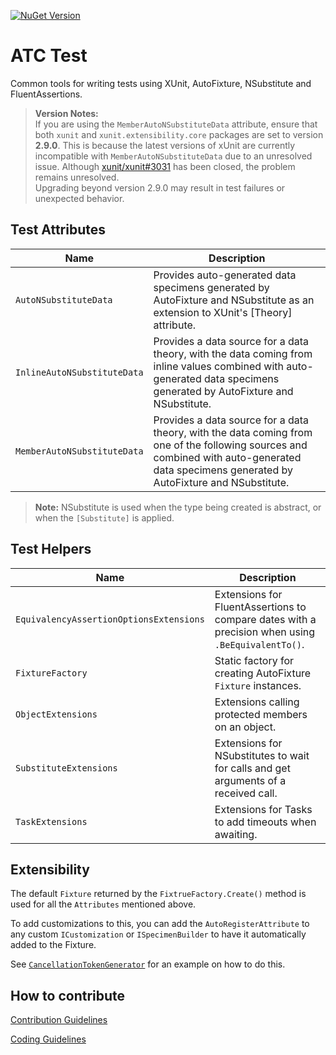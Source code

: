 [![NuGet Version](https://img.shields.io/nuget/v/Atc.Test.svg?logo=nuget&style=for-the-badge)](https://www.nuget.org/packages/atc.test)

# ATC Test

Common tools for writing tests using XUnit, AutoFixture, NSubstitute and FluentAssertions.

> **Version Notes:**  
> If you are using the `MemberAutoNSubstituteData` attribute, ensure that both `xunit` and `xunit.extensibility.core` packages are set to version **2.9.0**.
> This is because the latest versions of xUnit are currently incompatible with `MemberAutoNSubstituteData` due to an unresolved issue. Although [xunit/xunit#3031](https://github.com/xunit/xunit/issues/3031) has been closed, the problem remains unresolved.  
> Upgrading beyond version 2.9.0 may result in test failures or unexpected behavior.


## Test Attributes

| Name | Description |
|-|-|
| `AutoNSubstituteData` | Provides auto-generated data specimens generated by AutoFixture and NSubstitute as an extension to XUnit's [Theory] attribute.|
| `InlineAutoNSubstituteData` | Provides a data source for a data theory, with the data coming from inline values combined with auto-generated data specimens generated by AutoFixture and NSubstitute.|
| `MemberAutoNSubstituteData` | Provides a data source for a data theory, with the data coming from one of the following sources and combined with auto-generated data specimens generated by AutoFixture and NSubstitute.|

> **Note:**
> NSubstitute is used when the type being created is abstract, or when the `[Substitute]` is applied.

## Test Helpers

| Name | Description |
|-|-|
| `EquivalencyAssertionOptionsExtensions` | Extensions for FluentAssertions to compare dates with a precision when using `.BeEquivalentTo()`.|
| `FixtureFactory` | Static factory for creating AutoFixture `Fixture` instances.|
| `ObjectExtensions` | Extensions calling protected members on an object.|
| `SubstituteExtensions` | Extensions for NSubstitutes to wait for calls and get arguments of a received call.|
| `TaskExtensions` | Extensions for Tasks to add timeouts when awaiting. |

## Extensibility

The default `Fixture` returned by the `FixtrueFactory.Create()` method is used for all the `Attributes` mentioned above.

To add customizations to this, you can add the `AutoRegisterAttribute` to any custom `ICustomization` or `ISpecimenBuilder` to have it automatically added to the Fixture.

See [`CancellationTokenGenerator`](src/Atc.Test/Customizations/Generators/CancellationTokenGenerator.cs) for an example on how to do this.

## How to contribute

[Contribution Guidelines](https://atc-net.github.io/introduction/about-atc#how-to-contribute)

[Coding Guidelines](https://atc-net.github.io/introduction/about-atc#coding-guidelines)
